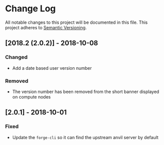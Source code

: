 # Change Log

All notable changes to this project will be documented in this file.
This project adheres to [Semantic Versioning](http://semver.org/).

## [2018.2 (2.0.2)] - 2018-10-08
### Changed
- Add a date based user version number

### Removed
- The version number has been removed from the short banner displayed on
  compute nodes 

## [2.0.1] - 2018-10-01
### Fixed
- Update the `forge-cli` so it can find the upstream anvil server by default
